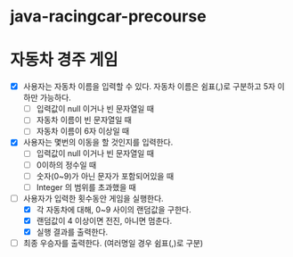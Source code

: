 # java-racingcar-precourse
# 자동차 경주 게임
- [x] 사용자는 자동차 이름을 입력할 수 있다. 자동차 이름은 쉼표(,)로 구분하고 5자 이하만 가능하다.
  - [ ] 입력값이 null 이거나 빈 문자열일 때
  - [ ] 자동차 이름이 빈 문자열일 때
  - [ ] 자동차 이름이 6자 이상일 때
- [x] 사용자는 몇번의 이동을 할 것인지를 입력한다.
  - [ ] 입력값이 null 이거나 빈 문자열일 때 
  - [ ] 0이하의 정수일 때
  - [ ] 숫자(0~9)가 아닌 문자가 포함되어있을 때
  - [ ] Integer 의 범위를 초과했을 때
- [ ] 사용자가 입력한 횟수동안 게임을 실행한다.
  - [x] 각 자동차에 대해, 0~9 사이의 랜덤값을 구한다.
  - [x] 랜덤값이 4 이상이면 전진, 아니면 멈춘다.
  - [x] 실행 결과를 출력한다.
- [ ] 최종 우승자를 출력한다. (여러명일 경우 쉼표(,)로 구분) 